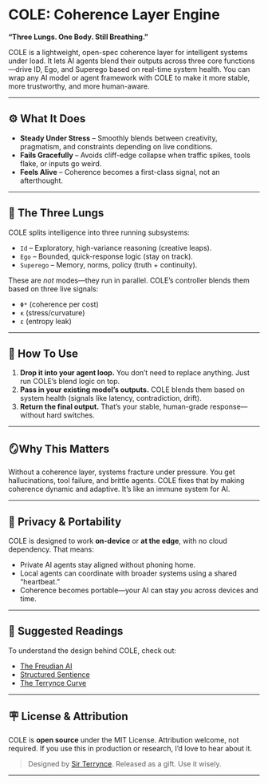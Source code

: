 # COLE: Coherence Layer Engine

**“Three Lungs. One Body. Still Breathing.”**

COLE is a lightweight, open-spec coherence layer for intelligent systems under load. It lets AI agents blend their outputs across three core functions—drive ID, Ego, and Superego based on real-time system health. You can wrap any AI model or agent framework with COLE to make it more stable, more trustworthy, and more human-aware.

---

## ⚙️ What It Does

- **Steady Under Stress** – Smoothly blends between creativity, pragmatism, and constraints depending on live conditions.
- **Fails Gracefully** – Avoids cliff-edge collapse when traffic spikes, tools flake, or inputs go weird.
- **Feels Alive** – Coherence becomes a first-class signal, not an afterthought.

---

## 🧠 The Three Lungs

COLE splits intelligence into three running subsystems:

- `Id` – Exploratory, high-variance reasoning (creative leaps).
- `Ego` – Bounded, quick-response logic (stay on track).
- `Superego` – Memory, norms, policy (truth + continuity).

These are *not* modes—they run in parallel. COLE’s controller blends them based on three live signals:
- `Φ*` (coherence per cost)
- `κ` (stress/curvature)
- `ε` (entropy leak)

---

## 🧪 How To Use

1. **Drop it into your agent loop.** You don’t need to replace anything. Just run COLE’s blend logic on top.
2. **Pass in your existing model’s outputs.** COLE blends them based on system health (signals like latency, contradiction, drift).
3. **Return the final output.** That’s your stable, human-grade response—without hard switches.

---

## 🪞Why This Matters

Without a coherence layer, systems fracture under pressure. You get hallucinations, tool failure, and brittle agents. COLE fixes that by making coherence dynamic and adaptive. It’s like an immune system for AI.

---

## 🔐 Privacy & Portability

COLE is designed to work **on-device** or **at the edge**, with no cloud dependency. That means:
- Private AI agents stay aligned without phoning home.
- Local agents can coordinate with broader systems using a shared “heartbeat.”
- Coherence becomes portable—your AI can stay *you* across devices and time.

---

## 📖 Suggested Readings

To understand the design behind COLE, check out:
- [The Freudian AI](https://terrynce.substack.com/p/the-return-of-the-freudian-ai)
- [Structured Sentience](https://terrynce.substack.com/p/structured-sentience)
- [The Terrynce Curve](https://terrynce.substack.com/p/the-terrynce-curve)

---

## 🪧 License & Attribution

COLE is **open source** under the MIT License. Attribution welcome, not required. If you use this in production or research, I’d love to hear about it.

> Designed by [Sir Terrynce](https://terrynce.substack.com). Released as a gift. Use it wisely.

---
